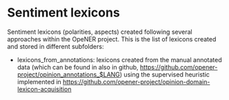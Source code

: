 Sentiment lexicons
==================

Sentiment lexicons (polarities, aspects) created following several approaches within the OpeNER project.
This is the list of lexicons created and stored in different subfolders:
* lexicons_from_annotations: lexicons created from the manual annotated data (which can be found
in also in github, https://github.com/opener-project/opinion_annotations_$LANG) using the supervised
heuristic implemented in https://github.com/opener-project/opinion-domain-lexicon-acquisition


